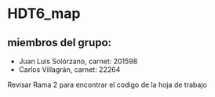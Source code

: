# HDT6_map

## miembros del grupo:
- Juan Luis Solórzano, carnet: 201598
- Carlos Villagrán, carnet: 22264

Revisar Rama 2 para encontrar el codigo de la hoja de trabajo
